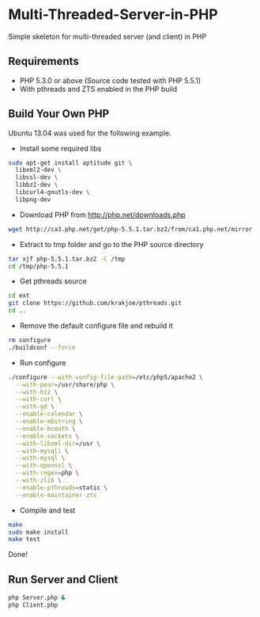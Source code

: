 Multi-Threaded-Server-in-PHP
============================

Simple skeleton for multi-threaded server (and client) in PHP


Requirements
------------
- PHP 5.3.0 or above (Source code tested with PHP 5.5.1)
- With pthreads and ZTS enabled in the PHP build


Build Your Own PHP
------------------

Ubuntu 13.04 was used for the following example.

- Install some required libs
```bash
sudo apt-get install aptitude git \
  libxml2-dev \
  libssl-dev \
  libbz2-dev \
  libcurl4-gnutls-dev \
  libpng-dev
```

- Download PHP from http://php.net/downloads.php
```bash
wget http://ca3.php.net/get/php-5.5.1.tar.bz2/from/ca1.php.net/mirror
```

- Extract to tmp folder and go to the PHP source directory
```bash
tar xjf php-5.5.1.tar.bz2 -C /tmp
cd /tmp/php-5.5.1
```

- Get pthreads source
```bash
cd ext
git clone https://github.com/krakjoe/pthreads.git
cd ..
```

- Remove the default configure file and rebuild it
```bash
rm configure
./buildconf --force
```

- Run configure
```bash
./configure --with-config-file-path=/etc/php5/apache2 \
  --with-pear=/usr/share/php \
  --with-bz2 \
  --with-curl \
  --with-gd \
  --enable-calendar \
  --enable-mbstring \
  --enable-bcmath \
  --enable-sockets \
  --with-libxml-dir=/usr \
  --with-mysqli \
  --with-mysql \
  --with-openssl \
  --with-regex=php \
  --with-zlib \
  --enable-pthreads=static \
  --enable-maintainer-zts
````

- Compile and test
```bash
make
sudo make install
make test
```

Done!


Run Server and Client
---------------------
```bash
php Server.php &
php Client.php
```
